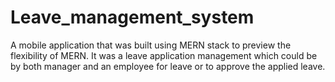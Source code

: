 # Leave_management_system
A mobile application that was built using MERN stack to preview the
flexibility of MERN. It was a leave application management which could be
by both manager and an employee for leave or to approve the applied
leave.

